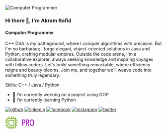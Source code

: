 ![Computer Programmer ](https://pbs.twimg.com/profile_banners/1587843909044273152/1704183762/600x200)
### Hi there 👋, I'm Akram Rafid
#### Computer Programmer 

C++ DSA is my battleground, where I conquer algorithms with precision. But I'm no barbarian; I forge elegant, object-oriented solutions in Java and Python, crafting modular empires. Outside the code arena, I'm a collaborative explorer, always seeking knowledge and inspiring voyages with fellow coders. Let's build something remarkable, where efficiency reigns and beauty blooms. Join me, and together we'll weave code into something truly legendary. 

Skills: C++ / Java / Python 

- 🔭 I’m currently working on a project using OOP 
- 🌱 I’m currently learning Python 


[<img src='https://cdn.jsdelivr.net/npm/simple-icons@3.0.1/icons/github.svg' alt='github' height='40'>](https://github.com/https://github.com/akramrafid)  [<img src='https://cdn.jsdelivr.net/npm/simple-icons@3.0.1/icons/linkedin.svg' alt='linkedin' height='40'>](https://www.linkedin.com/in/www.linkedin.com/in/akram-rafid-rahat/)  [<img src='https://cdn.jsdelivr.net/npm/simple-icons@3.0.1/icons/facebook.svg' alt='facebook' height='40'>](https://www.facebook.com/https://www.facebook.com/akramrafidrahat/)  [<img src='https://cdn.jsdelivr.net/npm/simple-icons@3.0.1/icons/instagram.svg' alt='instagram' height='40'>](https://www.instagram.com/akram_rafid_/)  [<img src='https://cdn.jsdelivr.net/npm/simple-icons@3.0.1/icons/twitter.svg' alt='twitter' height='40'>](https://twitter.com/https://twitter.com/akramrafidrahat)  

<a href='https://docs.github.com/en/developers'><img src='https://raw.githubusercontent.com/acervenky/animated-github-badges/master/assets/devbadge.gif' width='40' height='40'></a> <a href='https://github.com/pricing'><img src='https://raw.githubusercontent.com/acervenky/animated-github-badges/master/assets/pro.gif' width='40' height='40'></a> 

 

